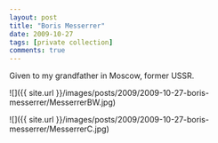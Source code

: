 ```yaml
---
layout: post
title: "Boris Messerrer"
date: 2009-10-27
tags: [private collection]
comments: true
---
```

Given to my grandfather in Moscow, former USSR.

![]({{ site.url }}/images/posts/2009/2009-10-27-boris-messerrer/MesserrerBW.jpg)

![]({{ site.url }}/images/posts/2009/2009-10-27-boris-messerrer/MesserrerC.jpg)

